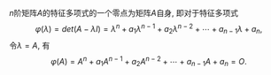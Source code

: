 $n$阶矩阵$A$的特征多项式的一个零点为矩阵$A$自身, 即对于特征多项式$$\varphi(\lambda)=det(A-\lambda I)=\lambda^n+a_1\lambda^{n-1}+a_2\lambda^{n-2}+\cdots+a_{n-1}\lambda+a_n,$$令$\lambda=A$, 有$$\varphi(A)=A^n+a_1A^{n-1}+a_2A^{n-2}+\cdots+a_{n-1}A+a_n=O.$$